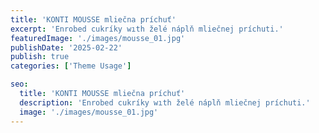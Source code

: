 ```yaml
---
title: 'KONTI MOUSSE mliečna príchuť'
excerpt: 'Enrobed cukríky wıth želé náplň mliečnej príchuti.'
featuredImage: './images/mousse_01.jpg'
publishDate: '2025-02-22'
publish: true
categories: ['Theme Usage']

seo:
  title: 'KONTI MOUSSE mliečna príchuť'
  description: 'Enrobed cukríky wıth želé náplň mliečnej príchuti.'
  image: './images/mousse_01.jpg'
---
```

